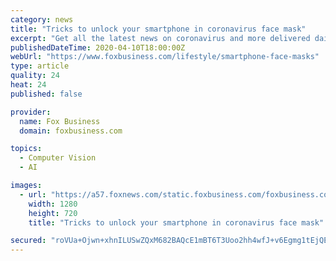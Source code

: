 ```yaml
---
category: news
title: "Tricks to unlock your smartphone in coronavirus face mask"
excerpt: "Get all the latest news on coronavirus and more delivered daily to your inbox. Sign up here. Continue Reading Below Unlocking smartphones with facial recognition became more difficult once health officials began urging everyone to wear face masks to slow the spread of COVID-19. Naturally, scores of videos have surfaced online to try and help ..."
publishedDateTime: 2020-04-10T18:00:00Z
webUrl: "https://www.foxbusiness.com/lifestyle/smartphone-face-masks"
type: article
quality: 24
heat: 24
published: false

provider:
  name: Fox Business
  domain: foxbusiness.com

topics:
  - Computer Vision
  - AI

images:
  - url: "https://a57.foxnews.com/static.foxbusiness.com/foxbusiness.com/content/uploads/2020/04/0/0/mask-phone-iStock.jpg?ve=1&tl=1"
    width: 1280
    height: 720
    title: "Tricks to unlock your smartphone in coronavirus face mask"

secured: "roVUa+Ojwn+xhnILUSwZQxM682BAQcE1mBT6T3Uoo2hh4wfJ+v6Egmg1tEjQEXDJeDleql9Ecf/rGp2Z6uFt3MfnpMrdYbd9V1bWxo1GZGJgtyHAQ89sLnWsmmz0EDeDDztl04BHNnzNFlZG52Xf0jVLjwLs7XoWFiiQDtMme1c7aWWWMf+rLF11q9q/cTkP/xWEMTdCnBovntupMvEX1/7XYXo0vaSmp8Dn5hQrjDYJkwysUvMa6V/CdNQJCIqwJ4Cv3bX8ZlehB23569MC8T3vQC1ettwjuQtrOzR2jRjFOUF7joZl8qAbhK82m+6OmqEaldHQ57yZg6ccQbPHC9eZzqNvToUJQ2VVQgzPB0NCUp7ko2OQxjnTKllI1g1lfo8P7Q55HumcWipsOl8fo6mOCQpEwPRsGq3PfmgZkb5a6hzz9pBxyyEDkqPKdKUK9rxYL/g5svp09aqPYEAiKVZ51b//Y7bWX9HeG39VBhQ=;cJoCx9sodCieEfVq1wUvyw=="
---
```


